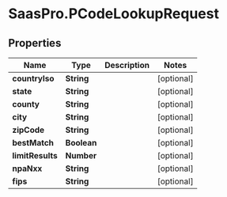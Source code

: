 # SaasPro.PCodeLookupRequest

## Properties

Name | Type | Description | Notes
------------ | ------------- | ------------- | -------------
**countryIso** | **String** |  | [optional] 
**state** | **String** |  | [optional] 
**county** | **String** |  | [optional] 
**city** | **String** |  | [optional] 
**zipCode** | **String** |  | [optional] 
**bestMatch** | **Boolean** |  | [optional] 
**limitResults** | **Number** |  | [optional] 
**npaNxx** | **String** |  | [optional] 
**fips** | **String** |  | [optional] 


